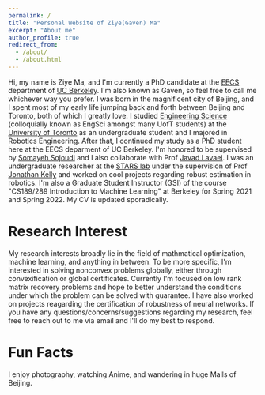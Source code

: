 ```yaml
---
permalink: /
title: "Personal Website of Ziye(Gaven) Ma"
excerpt: "About me"
author_profile: true
redirect_from: 
  - /about/
  - /about.html
---
```

Hi, my name is Ziye Ma, and I'm currently a PhD candidate at the [EECS](https://eecs.berkeley.edu) department of [UC Berkeley](https://www.berkeley.edu). I'm also known as Gaven, so feel free to call me whichever way you prefer. I was born in the magnificent city of Beijing, and I spent most of my early life jumping back and forth between Beijing and Toronto, both of which I greatly love. I studied [Engineering Science](https://engsci.utoronto.ca) (colloquially known as EngSci amongst many UofT students) at the [University of Toronto](https://www.utoronto.ca) as an undergraduate student and I majored in Robotics Engineering. After that, I continued my study as a PhD student here at the EECS deparment of UC Berkeley. I'm honored to be supervised by [Somayeh Sojoudi](https://people.eecs.berkeley.edu/~sojoudi/) and I also collaborate with Prof [Javad Lavaei](https://lavaei.ieor.berkeley.edu). I was an undergraduate researcher at the [STARS lab](https://starslab.ca) under the supervision of Prof [Jonathan Kelly](http://stars.utias.utoronto.ca/~jkelly/) and worked on cool projects regarding robust estimation in robotics. I'm also a Graduate Student Instructor (GSI) of the course "CS189/289 Introduction to Machine Learning" at Berkeley for Spring 2021 and Spring 2022. My CV is updated sporadically.

Research Interest
======
My research interests broadly lie in the field of mathmatical optimization, machine learning, and anything in between. To be more specific, I'm interested in solving nonconvex problems globally, either through convexification or global certificates. Currently I'm focused on low rank matrix recovery problems and hope to better understand the conditions under which the problem can be solved with guarantee. I have also worked on projects reagarding the certification of robustness of neural networks. If you have any questions/concerns/suggestions regarding my research, feel free to reach out to me via email and I'll do my best to respond. 

Fun Facts
======
I enjoy photography, watching Anime, and wandering in huge Malls of Beijing.
